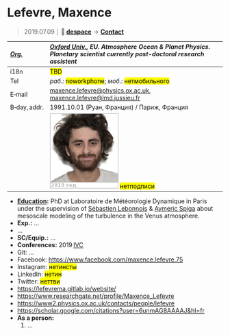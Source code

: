 # Lefevre, Maxence
> 2019.07.09 ┊ **🚀 [despace](index.md)** → **[Contact](contact.md)**

|*[Org.](contact.md)*|*[Oxford Univ.](oxford_univ.md), EU. Atmosphere Ocean & Planet Physics. Planetary scientist currently post-doctoral research assistent*|
|:--|:--|
|i18n| <mark>TBD</mark> |
|Tel|*раб.:* <mark>noworkphone</mark>; *моб.:* <mark>нетмобильного</mark> |
|E‑mail| <maxence.lefevre@physics.ox.ac.uk>, <maxence.lefevre@lmd.jussieu.fr> |
|B‑day, addr.| 1991.10.01 (Руан, Франция) / Париж, Франция |
|| [![](f/contact/l/lefevre_001_photo_thumb.jpg)](f/contact/l/lefevre_001_photo.jpg) <mark>нетподписи</mark> |

   - **[Education](edu.md):** PhD at Laboratoire de Météorologie Dynamique in Paris under the supervision of [Sébastien Lebonnois](zz_lebonnois1.md) & [Aymeric Spiga](zz_spiga1.md) about mesoscale modeling of the turbulence in the Venus atmosphere.
   - **Exp.:** …
   - …
   - **SC/Equip.:** …
   - **Conferences:** 2019 [IVC](ivc_2019.md)
   - Git: …
   - Facebook: <https://www.facebook.com/maxence.lefevre.75>
   - Instagram: <mark>нетинсты</mark>
   - LinkedIn: <mark>нетин</mark>
   - Twitter: <mark>неттви</mark>
   - <https://lefevrema.gitlab.io/website/>
   - <https://www.researchgate.net/profile/Maxence_Lefevre>
   - <https://www2.physics.ox.ac.uk/contacts/people/lefevre>
   - <https://scholar.google.com/citations?user=6unmAG8AAAAJ&hl=fr>
   - **As a person:**
      1. …

